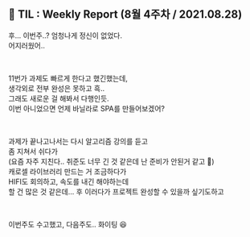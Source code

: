 ## 🚀 TIL : Weekly Report (8월 4주차 / 2021.08.28)

후... 이번주..? 엄청나게 정신이 없었다.  
어지러웠어..  

<br/>

11번가 과제도 빠르게 한다고 했긴했는데,  
생각외로 전부 완성은 못하고 흑..  
그래도 새로운 걸 해봐서 다행인듯.  
이번 아니었으면 언제 바닐라로 SPA를 만들어보겠어?  

<br/>

과제가 끝나고나서는 다시 알고리즘 강의를 듣고  
좀 지쳐서 쉬다가  
(요즘 자주 지친다.. 취준도 너무 긴 것 같은데 난 준비가 안된거 같고 🥲)  
캐로셀 라이브러리 만드는 거 조금하다가  
HIFI도 회의하고, 속도를 내긴 해야하는데  
할 건 많은 것 같은데... 후
이러다가 프로젝트 완성할 수 있을까 싶기도하고  

<br/>

이번주도 수고했고, 다음주도.. 화이팅 😆